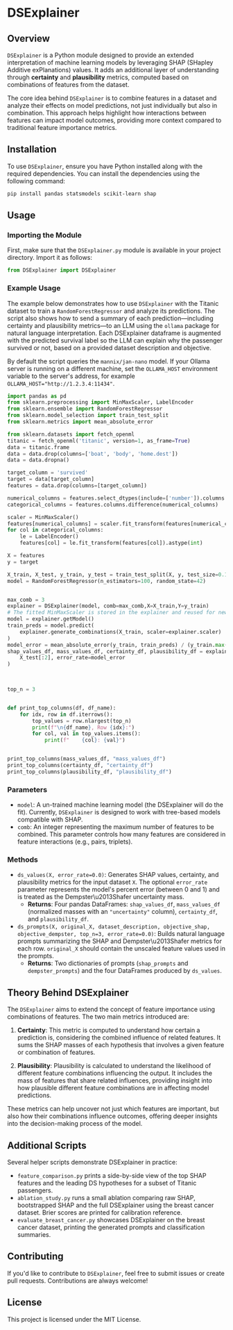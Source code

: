 # DSExplainer

## Overview

`DSExplainer` is a Python module designed to provide an extended interpretation of machine learning models by leveraging SHAP (SHapley Additive exPlanations) values. It adds an additional layer of understanding through **certainty** and **plausibility** metrics, computed based on combinations of features from the dataset.

The core idea behind `DSExplainer` is to combine features in a dataset and analyze their effects on model predictions, not just individually but also in combination. This approach helps highlight how interactions between features can impact model outcomes, providing more context compared to traditional feature importance metrics.

## Installation

To use `DSExplainer`, ensure you have Python installed along with the required dependencies. You can install the dependencies using the following command:

```bash
pip install pandas statsmodels scikit-learn shap
```

## Usage

### Importing the Module

First, make sure that the `DSExplainer.py` module is available in your project directory. Import it as follows:

```python
from DSExplainer import DSExplainer
```

### Example Usage

The example below demonstrates how to use `DSExplainer` with the Titanic dataset to train a `RandomForestRegressor` and analyze its predictions. The script also shows how to send a summary of each prediction—including certainty and plausibility metrics—to an LLM using the `ollama` package for natural language interpretation. Each DSExplainer dataframe is augmented with the predicted survival label so the LLM can explain why the passenger survived or not, based on a provided dataset description and objective.

By default the script queries the `mannix/jan-nano` model. If your Ollama server
is running on a different machine, set the `OLLAMA_HOST` environment variable to
the server's address, for example `OLLAMA_HOST="http://1.2.3.4:11434"`.


```python
import pandas as pd
from sklearn.preprocessing import MinMaxScaler, LabelEncoder
from sklearn.ensemble import RandomForestRegressor
from sklearn.model_selection import train_test_split
from sklearn.metrics import mean_absolute_error

from sklearn.datasets import fetch_openml
titanic = fetch_openml('titanic', version=1, as_frame=True)
data = titanic.frame
data = data.drop(columns=['boat', 'body', 'home.dest'])
data = data.dropna()  

target_column = 'survived'
target = data[target_column]
features = data.drop(columns=[target_column])

numerical_columns = features.select_dtypes(include=['number']).columns
categorical_columns = features.columns.difference(numerical_columns)

scaler = MinMaxScaler()
features[numerical_columns] = scaler.fit_transform(features[numerical_columns])
for col in categorical_columns:
    le = LabelEncoder()
    features[col] = le.fit_transform(features[col]).astype(int)

X = features
y = target

X_train, X_test, y_train, y_test = train_test_split(X, y, test_size=0.1, random_state=42)
model = RandomForestRegressor(n_estimators=100, random_state=42)


max_comb = 3
explainer = DSExplainer(model, comb=max_comb,X=X_train,Y=y_train)
# The fitted MinMaxScaler is stored in the explainer and reused for new data
model = explainer.getModel()
train_preds = model.predict(
    explainer.generate_combinations(X_train, scaler=explainer.scaler)
)
model_error = mean_absolute_error(y_train, train_preds) / (y_train.max() - y_train.min())
shap_values_df, mass_values_df, certainty_df, plausibility_df = explainer.ds_values(
    X_test[:2], error_rate=model_error
)
 


top_n = 3  


def print_top_columns(df, df_name):
    for idx, row in df.iterrows():
        top_values = row.nlargest(top_n)
        print(f"\n{df_name}, Row {idx}:")
        for col, val in top_values.items():
            print(f"    {col}: {val}")


print_top_columns(mass_values_df, "mass_values_df")
print_top_columns(certainty_df, "certainty_df")
print_top_columns(plausibility_df, "plausibility_df")
```

### Parameters

- `model`: A un-trained machine learning model (the DSExplainer will do the fit). Currently, `DSExplainer` is designed to work with tree-based models compatible with SHAP.
- `comb`: An integer representing the maximum number of features to be combined. This parameter controls how many features are considered in feature interactions (e.g., pairs, triplets).

### Methods

- `ds_values(X, error_rate=0.0)`: Generates SHAP values, certainty, and plausibility metrics for the input dataset `X`. The optional `error_rate` parameter represents the model's percent error (between 0 and 1) and is treated as the Dempster\u2013Shafer uncertainty mass.
  - **Returns**: Four pandas DataFrames: `shap_values_df`,
    `mass_values_df` (normalized masses with an `"uncertainty"` column),
    `certainty_df`, and `plausibility_df`.
- `ds_prompts(X, original_X, dataset_description, objective_shap, objective_dempster, top_n=3, error_rate=0.0)`: Builds natural language prompts summarizing the SHAP and Dempster\u2013Shafer metrics for each row. `original_X` should contain the unscaled feature values used in the prompts.
  - **Returns**: Two dictionaries of prompts (`shap_prompts` and `dempster_prompts`) and the four DataFrames produced by `ds_values`.

## Theory Behind DSExplainer

The `DSExplainer` aims to extend the concept of feature importance using combinations of features. The two main metrics introduced are:

1. **Certainty**: This metric is computed to understand how certain a prediction is, considering the combined influence of related features. It sums the SHAP masses of each hypothesis that involves a given feature or combination of features.

2. **Plausibility**: Plausibility is calculated to understand the likelihood of different feature combinations influencing the output. It includes the mass of features that share related influences, providing insight into how plausible different feature combinations are in affecting model predictions.

These metrics can help uncover not just which features are important, but also how their combinations influence outcomes, offering deeper insights into the decision-making process of the model.

## Additional Scripts

Several helper scripts demonstrate DSExplainer in practice:

- `feature_comparison.py` prints a side-by-side view of the top SHAP features and the leading DS hypotheses for a subset of Titanic passengers.
- `ablation_study.py` runs a small ablation comparing raw SHAP, bootstrapped SHAP and the full DSExplainer using the breast cancer dataset. Brier scores are printed for calibration reference.
- `evaluate_breast_cancer.py` showcases DSExplainer on the breast cancer dataset, printing the generated prompts and classification summaries.

## Contributing

If you'd like to contribute to `DSExplainer`, feel free to submit issues or create pull requests. Contributions are always welcome!

## License

This project is licensed under the MIT License.

